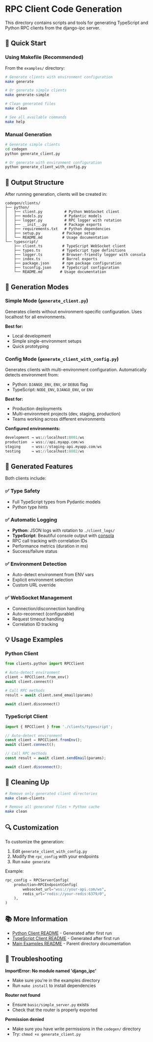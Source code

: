 # RPC Client Code Generation

This directory contains scripts and tools for generating TypeScript and Python RPC clients from the django-ipc server.

## 🚀 Quick Start

### Using Makefile (Recommended)

From the `examples/` directory:

```bash
# Generate clients with environment configuration
make generate

# Or generate simple clients
make generate-simple

# Clean generated files
make clean

# See all available commands
make help
```

### Manual Generation

```bash
# Generate simple clients
cd codegen
python generate_client.py

# Or generate with environment configuration
python generate_client_with_config.py
```

## 📂 Output Structure

After running generation, clients will be created in:

```
codegen/clients/
├── python/
│   ├── client.py          # Python WebSocket client
│   ├── models.py          # Pydantic models
│   ├── logger.py          # RPC logger with rotation
│   ├── __init__.py        # Package exports
│   ├── requirements.txt   # Python dependencies
│   ├── setup.py          # Package setup
│   └── README.md         # Usage documentation
└── typescript/
    ├── client.ts         # TypeScript WebSocket client
    ├── types.ts          # TypeScript type definitions
    ├── logger.ts         # Browser-friendly logger with consola
    ├── index.ts          # Barrel exports
    ├── package.json      # npm package configuration
    ├── tsconfig.json     # TypeScript configuration
    └── README.md        # Usage documentation
```

## 🔧 Generation Modes

### Simple Mode (`generate_client.py`)

Generates clients without environment-specific configuration. Uses localhost for all environments.

**Best for:**
- Local development
- Simple single-environment setups
- Quick prototyping

### Config Mode (`generate_client_with_config.py`)

Generates clients with multi-environment configuration. Automatically detects environment from:
- Python: `DJANGO_ENV`, `ENV`, or `DEBUG` flag
- TypeScript: `NODE_ENV`, `DJANGO_ENV`, or `ENV`

**Best for:**
- Production deployments
- Multi-environment projects (dev, staging, production)
- Teams working across different environments

**Configured environments:**
```python
development → ws://localhost:8001/ws
production  → wss://api.myapp.com/ws
staging     → wss://staging-api.myapp.com/ws
testing     → ws://localhost:8002/ws
```

## 📝 Generated Features

Both clients include:

### ✅ Type Safety
- Full TypeScript types from Pydantic models
- Python type hints

### ✅ Automatic Logging
- **Python**: JSON logs with rotation to `./client_logs/`
- **TypeScript**: Beautiful console output with [consola](https://github.com/unjs/consola)
- RPC call tracking with correlation IDs
- Performance metrics (duration in ms)
- Success/failure status

### ✅ Environment Detection
- Auto-detect environment from ENV vars
- Explicit environment selection
- Custom URL override

### ✅ WebSocket Management
- Connection/disconnection handling
- Auto-reconnect (configurable)
- Request timeout handling
- Correlation ID tracking

## 💡 Usage Examples

### Python Client

```python
from clients.python import RPCClient

# Auto-detect environment
client = RPCClient.from_env()
await client.connect()

# Call RPC methods
result = await client.send_email(params)

await client.disconnect()
```

### TypeScript Client

```typescript
import { RPCClient } from './clients/typescript';

// Auto-detect environment
const client = RPCClient.fromEnv();
await client.connect();

// Call RPC methods
const result = await client.sendEmail(params);

await client.disconnect();
```

## 🧹 Cleaning Up

```bash
# Remove only generated client directories
make clean-clients

# Remove all generated files + Python cache
make clean
```

## 🔍 Customization

To customize the generation:

1. Edit `generate_client_with_config.py`
2. Modify the `rpc_config` with your endpoints
3. Run `make generate`

Example:
```python
rpc_config = RPCServerConfig(
    production=RPCEndpointConfig(
        websocket_url="wss://your-api.com/ws",
        redis_url="redis://your-redis:6379/0",
    ),
)
```

## 📚 More Information

- [Python Client README](./clients/python/README.md) - Generated after first run
- [TypeScript Client README](./clients/typescript/README.md) - Generated after first run
- [Main Examples README](../README.md) - Parent directory documentation

## 🐛 Troubleshooting

**ImportError: No module named 'django_ipc'**
- Make sure you're in the examples directory
- Run `make install` to install dependencies

**Router not found**
- Ensure `basic/simple_server.py` exists
- Check that the router is properly exported

**Permission denied**
- Make sure you have write permissions in the `codegen/` directory
- Try: `chmod +x generate_client.py`
